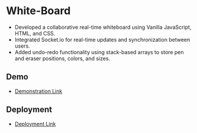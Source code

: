 # White-Board

- Developed a collaborative real-time whiteboard using Vanilla JavaScript, HTML, and CSS.
- Integrated Socket.io for real-time updates and synchronization between users.
- Added undo-redo functionality using stack-based arrays to store pen and eraser positions, colors, and sizes.


## Demo

 - [Demonstration Link](https://drive.google.com/file/d/1Uv96RlrRQpZptJq1Sb-qhAcF2Vjqo2US/view?usp=sharing)

 ## Deployment

 - [Deployment Link](https://white-board-blond.vercel.app/)
